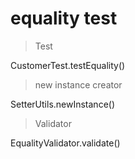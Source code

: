 # equality test

> Test

CustomerTest.testEquality()

> new instance creator

SetterUtils.newInstance()

> Validator

EqualityValidator.validate()
